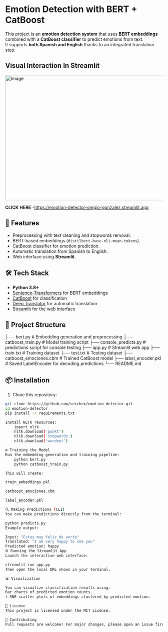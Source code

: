 # Emotion Detection with BERT + CatBoost

This project is an **emotion detection system** that uses **BERT embeddings** combined with a **CatBoost classifier** to predict emotions from text.  
It supports **both Spanish and English** thanks to an integrated translation step.

## Visual Interaction In Streamlit
<img width="818" height="398" alt="Image" src="https://github.com/user-attachments/assets/1cb6a95a-f973-43f8-94fa-3833308355fb" />

**CLICK HERE**
-https://emotion-detector-sergio-gonzalez.streamlit.app

## 🚀 Features
- Preprocessing with text cleaning and stopwords removal.
- BERT-based embeddings (`distilbert-base-nli-mean-tokens`).
- CatBoost classifier for emotion prediction.
- Automatic translation from Spanish to English.
- Web interface using **Streamlit**.

## 🛠️ Tech Stack
- **Python 3.8+**
- [Sentence-Transformers](https://www.sbert.net/) for BERT embeddings
- [CatBoost](https://catboost.ai/) for classification
- [Deep Translator](https://pypi.org/project/deep-translator/) for automatic translation
- [Streamlit](https://streamlit.io/) for the web interface

## 📂 Project Structure
├── bert.py # Embedding generation and preprocessing
├── catboost_train.py # Model training script
├── console_predicts.py # predictions script for console testing
├── app.py # Streamlit web app
├── train.txt # Training dataset
├── test.txt # Testing dataset
├── catboost_emociones.cbm # Trained CatBoost model
├── label_encoder.pkl # Saved LabelEncoder for decoding predictions
└── README.md


## 📦 Installation
1. Clone this repository:
```bash
git clone https://github.com/serchex/emotion-detector.git
cd emotion-detector
pip install -r requirements.txt

Install NLTK resources:
    import nltk
    nltk.download('punkt')
    nltk.download('stopwords')
    nltk.download('wordnet')

⚙️ Training the Model
Run the embedding generation and training pipeline:
    python bert.py
    python catboost_train.py

This will create:

train_embeddings.pkl

catboost_emociones.cbm

label_encoder.pkl

🔍 Making Predictions (CLI)
You can make predictions directly from the terminal:

python predicts.py
Example output:

Input: "Estoy muy feliz de verte"
Translated: "I am very happy to see you"
Predicted emotion: happy
🌐 Running the Streamlit App
Launch the interactive web interface:

streamlit run app.py
Then open the local URL shown in your terminal.

📊 Visualization

You can visualize classification results using:
Bar charts of predicted emotion counts.
t-SNE scatter plots of embeddings clustered by predicted emotion.

📜 License
This project is licensed under the MIT License.

🤝 Contributing
Pull requests are welcome! For major changes, please open an issue first to discuss your ideas.
